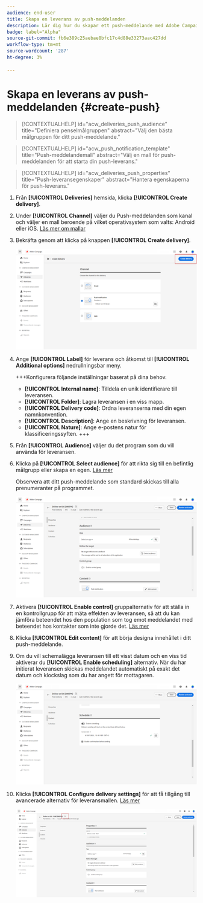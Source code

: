 ```yaml
---
audience: end-user
title: Skapa en leverans av push-meddelanden
description: Lär dig hur du skapar ett push-meddelande med Adobe Campaign Web
badge: label="Alpha"
source-git-commit: fb6e389c25aebae8bfc17c4d88e33273aac427dd
workflow-type: tm+mt
source-wordcount: '287'
ht-degree: 3%

---
```


# Skapa en leverans av push-meddelanden {#create-push}

>[!CONTEXTUALHELP]
>id="acw_deliveries_push_audience"
>title="Definiera penselmålgruppen"
>abstract="Välj den bästa målgruppen för ditt push-meddelande."

>[!CONTEXTUALHELP]
>id="acw_push_notification_template"
>title="Push-meddelandemall"
>abstract="Välj en mall för push-meddelanden för att starta din push-leverans."

>[!CONTEXTUALHELP]
>id="acw_deliveries_push_properties"
>title="Push-leveransegenskaper"
>abstract="Hantera egenskaperna för push-leverans."

1. Från **[!UICONTROL Deliveries]** hemsida, klicka **[!UICONTROL Create delivery]**.

1. Under **[!UICONTROL Channel]** väljer du Push-meddelanden som kanal och väljer en mall beroende på vilket operativsystem som valts: Android eller iOS. [Läs mer om mallar](../msg/delivery-template.md)

1. Bekräfta genom att klicka på knappen **[!UICONTROL Create delivery]**.

   ![](assets/push_create_1.png)

1. Ange **[!UICONTROL Label]** för leverans och åtkomst till **[!UICONTROL Additional options]** nedrullningsbar meny.

   +++Konfigurera följande inställningar baserat på dina behov.
   * **[!UICONTROL Internal name]**: Tilldela en unik identifierare till leveransen.
   * **[!UICONTROL Folder]**: Lagra leveransen i en viss mapp.
   * **[!UICONTROL Delivery code]**: Ordna leveranserna med din egen namnkonvention.
   * **[!UICONTROL Description]**: Ange en beskrivning för leveransen.
   * **[!UICONTROL Nature]**: Ange e-postens natur för klassificeringssyften.
+++

1. Från **[!UICONTROL Audience]** väljer du det program som du vill använda för leveransen.

1. Klicka på **[!UICONTROL Select audience]** för att rikta sig till en befintlig målgrupp eller skapa en egen. [Läs mer](../audience/about-audiences.md)

   Observera att ditt push-meddelande som standard skickas till alla prenumeranter på programmet.

   ![](assets/push_create_2.png)

1. Aktivera **[!UICONTROL Enable control]** gruppalternativ för att ställa in en kontrollgrupp för att mäta effekten av leveransen, så att du kan jämföra beteendet hos den population som tog emot meddelandet med beteendet hos kontakter som inte gjorde det. [Läs mer](../audience/control-group.md)

1. Klicka **[!UICONTROL Edit content]** för att börja designa innehållet i ditt push-meddelande.

1. Om du vill schemalägga leveransen till ett visst datum och en viss tid aktiverar du **[!UICONTROL Enable scheduling]** alternativ. När du har initierat leveransen skickas meddelandet automatiskt på exakt det datum och klockslag som du har angett för mottagaren.

   ![](assets/push_create_3.png)

1. Klicka **[!UICONTROL Configure delivery settings]** för att få tillgång till avancerade alternativ för leveransmallen. [Läs mer](../advanced-settings/delivery-settings.md)

   ![](assets/push_create_4.png)
